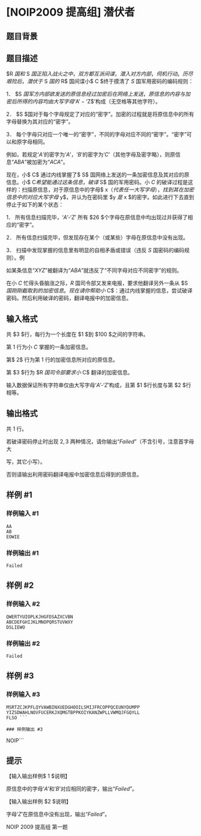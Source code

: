 # [NOIP2009 提高组] 潜伏者

## 题目背景



## 题目描述

$R $国和$ S $国正陷入战火之中，双方都互派间谍，潜入对方内部，伺机行动。历尽艰险后，潜伏于$ S $国的$ R$ 国间谍小$ C $终于摸清了 $S$ 国军用密码的编码规则：

1． $S $国军方内部欲发送的原信息经过加密后在网络上发送，原信息的内容与加密后所得的内容均由大写字母‘$A$’-‘$Z$’构成（无空格等其他字符）。

2． $S $国对于每个字母规定了对应的“密字”。加密的过程就是将原信息中的所有字母替换为其对应的“密字”。

3． 每个字母只对应一个唯一的“密字”，不同的字母对应不同的“密字”。“密字”可以和原字母相同。

例如，若规定‘$A$’的密字为‘$A$’，‘$B$’的密字为‘$C$’（其他字母及密字略），则原信息“$ABA$”被加密为“$ACA$”。

现在，小$ C$ 通过内线掌握了$ S$ 国网络上发送的一条加密信息及其对应的原信息。小$ C$希望能通过这条信息，破译$ S$ 国的军用密码。小 $C$ 的破译过程是这样的：扫描原信息，对于原信息中的字母$ x$（代表任一大写字母），找到其在加密信息中的对应大写字母$ y$，并认为在密码里 $y $是$ x $的密字。如此进行下去直到停止于如下的某个状态：

1． 所有信息扫描完毕，‘$A$’-‘$Z$’ 所有 $26 $个字母在原信息中均出现过并获得了相应的“密字”。

2． 所有信息扫描完毕，但发现存在某个（或某些）字母在原信息中没有出现。

3． 扫描中发现掌握的信息里有明显的自相矛盾或错误（违反 $S$ 国密码的编码规则）。例

如某条信息“$XYZ$”被翻译为“$ABA$”就违反了“不同字母对应不同密字”的规则。

在小 $C$ 忙得头昏脑涨之际，$R$ 国司令部又发来电报，要求他翻译另外一条从 $S $国刚刚截取到的加密信息。现在请你帮助小$ C$：通过内线掌握的信息，尝试破译密码。然后利用破译的密码，翻译电报中的加密信息。


## 输入格式

共 $3 $行，每行为一个长度在 $1 $到 $100 $之间的字符串。

第 $1$ 行为小 $C$ 掌握的一条加密信息。

第$ 2$ 行为第 $1$ 行的加密信息所对应的原信息。

第 $3 $行为 $R $国司令部要求小$ C$ 翻译的加密信息。

输入数据保证所有字符串仅由大写字母‘$A$’-‘$Z$’构成，且第 $1 $行长度与第 $2 $行相等。


## 输出格式

共 $1$ 行。

若破译密码停止时出现 $2,3$ 两种情况，请你输出“$Failed$”（不含引号，注意首字母大

写，其它小写）。

否则请输出利用密码翻译电报中加密信息后得到的原信息。


## 样例 #1

### 样例输入 #1
```
AA 
AB 
EOWIE

```

### 样例输出 #1

```
Failed
```

## 样例 #2

### 样例输入 #2
```
QWERTYUIOPLKJHGFDSAZXCVBN 
ABCDEFGHIJKLMNOPQRSTUVWXY 
DSLIEWO
```

### 样例输出 #2

```
Failed 
```

## 样例 #3

### 样例输入 #3
```
MSRTZCJKPFLQYVAWBINXUEDGHOOILSMIJFRCOPPQCEUNYDUMPP
YIZSDWAHLNOVFUCERKJXQMGTBPPKOIYKANZWPLLVWMQJFGQYLL
FLSO ```

### 样例输出 #3

```
NOIP```

## 提示

【输入输出样例$ 1 $说明】

原信息中的字母‘$A$’和‘$B$’对应相同的密字，输出“$Failed$”。

【输入输出样例 $2 $说明】

字母‘$Z$’在原信息中没有出现，输出“$Failed$”。



NOIP 2009 提高组 第一题

